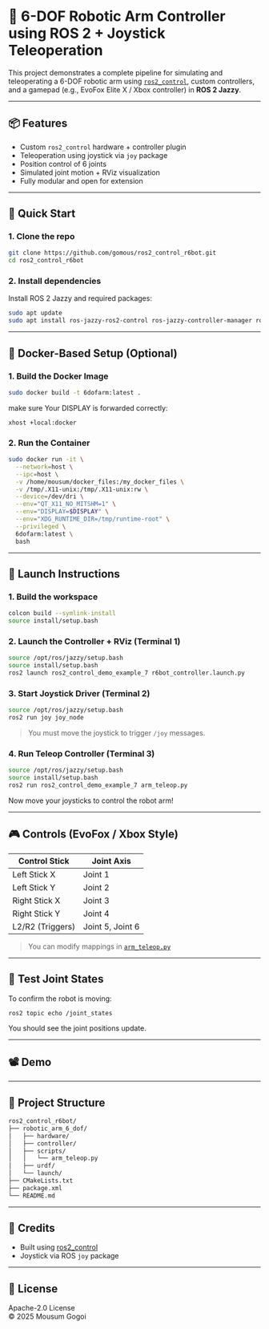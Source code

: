 # 🤖 6-DOF Robotic Arm Controller using ROS 2 + Joystick Teleoperation

This project demonstrates a complete pipeline for simulating and teleoperating a 6-DOF robotic arm using [`ros2_control`](https://control.ros.org/), custom controllers, and a gamepad (e.g., EvoFox Elite X / Xbox controller) in **ROS 2 Jazzy**.



---

## 📦 Features

- Custom `ros2_control` hardware + controller plugin
- Teleoperation using joystick via `joy` package
- Position control of 6 joints
- Simulated joint motion + RViz visualization
- Fully modular and open for extension

---

## 🚀 Quick Start

### 1. Clone the repo

```bash
git clone https://github.com/gomous/ros2_control_r6bot.git
cd ros2_control_r6bot
```

### 2. Install dependencies

Install ROS 2 Jazzy and required packages:

```bash
sudo apt update
sudo apt install ros-jazzy-ros2-control ros-jazzy-controller-manager ros-jazzy-joint-state-broadcaster ros-jazzy-joy
```

---

## 🚧 Docker-Based Setup (Optional)

### 1. Build the Docker Image

```bash
sudo docker build -t 6dofarm:latest .
```
make sure Your DISPLAY is forwarded correctly:
```echo $DISPLAY
xhost +local:docker
```

### 2. Run the Container

```bash
sudo docker run -it \
  --network=host \
  --ipc=host \
  -v /home/mousum/docker_files:/my_docker_files \
  -v /tmp/.X11-unix:/tmp/.X11-unix:rw \
  --device=/dev/dri \
  --env="QT_X11_NO_MITSHM=1" \
  --env="DISPLAY=$DISPLAY" \
  --env="XDG_RUNTIME_DIR=/tmp/runtime-root" \
  --privileged \
  6dofarm:latest \
  bash
```

---

## 🚀 Launch Instructions

### 1. Build the workspace

```bash
colcon build --symlink-install
source install/setup.bash
```

### 2. Launch the Controller + RViz (Terminal 1)

```bash
source /opt/ros/jazzy/setup.bash
source install/setup.bash
ros2 launch ros2_control_demo_example_7 r6bot_controller.launch.py
```

### 3. Start Joystick Driver (Terminal 2)

```bash
source /opt/ros/jazzy/setup.bash
ros2 run joy joy_node
```

> You must move the joystick to trigger `/joy` messages.

### 4. Run Teleop Controller (Terminal 3)

```bash
source /opt/ros/jazzy/setup.bash
source install/setup.bash
ros2 run ros2_control_demo_example_7 arm_teleop.py
```

Now move your joysticks to control the robot arm!

---

## 🎮 Controls (EvoFox / Xbox Style)

| Control Stick    | Joint Axis       |
| ---------------- | ---------------- |
| Left Stick X     | Joint 1          |
| Left Stick Y     | Joint 2          |
| Right Stick X    | Joint 3          |
| Right Stick Y    | Joint 4          |
| L2/R2 (Triggers) | Joint 5, Joint 6 |

> You can modify mappings in [`arm_teleop.py`](src/ros2_control_demo_example_7/scripts/arm_teleop.py)

---

## 🧪 Test Joint States

To confirm the robot is moving:

```bash
ros2 topic echo /joint_states
```

You should see the joint positions update.

---

## 📽 Demo



---

## 📁 Project Structure

```bash
ros2_control_r6bot/
├── robotic_arm_6_dof/
│   ├── hardware/
│   ├── controller/
│   ├── scripts/
│   │   └── arm_teleop.py
│   ├── urdf/
│   └── launch/
├── CMakeLists.txt
├── package.xml
└── README.md
```

---

## 🙌 Credits

- Built using [ros2\_control](https://control.ros.org)
- Joystick via ROS `joy` package

---

## 📜 License

Apache-2.0 License\
© 2025 Mousum Gogoi
